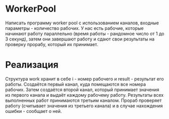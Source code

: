 # WorkerPool
Написать программу worker pool с использованием каналов, входные параметры - количество рабочих. У нас есть рабочие, которые начинают работу параллельно (время работы - рандомное число от 1 до 3 секунд), затем они завершают работу и сдают свои результаты на проверку прорабу, который их принимает.

# Реализация
Структура work хранит в себе i - номер рабочего и result - результат его работы.
Создаётся первый канал, куда помещаются все номера рабочих. Затем создаётся второй канал, который принимает значения из первого
канала и выдаёт каждому рабочему работу. Результаты всех выполненных работ принимаются третьим каналом. Прораб проверяет
работу (считывает значения из третьего канала) и в случае нахождения ошибки - сообщает о ней.
